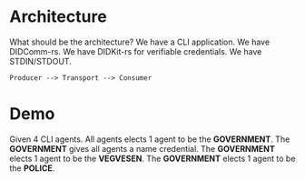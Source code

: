 # Architecture

What should be the architecture?
We have a CLI application.
We have DIDComm-rs.
We have DIDKit-rs for verifiable credentials.
We have STDIN/STDOUT.

```
Producer --> Transport --> Consumer
```

# Demo

Given 4 CLI agents.
All agents elects 1 agent to be the **GOVERNMENT**.
The **GOVERNMENT** gives all agents a name credential.
The **GOVERNMENT** elects 1 agent to be the **VEGVESEN**.
The **GOVERNMENT** elects 1 agent to be the **POLICE**.
